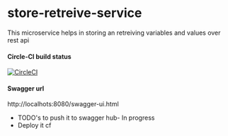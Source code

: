 # store-retreive-service

This microservice helps in storing an retreiving variables and values over rest api 

#### Circle-CI build status

[![CircleCI](https://circleci.com/gh/akash1233/ms-store-retreive.svg?style=svg)](https://circleci.com/gh/akash1233/ms-store-retreive)

#### Swagger url 

http://localhots:8080/swagger-ui.html

- TODO's to push it to swagger hub- In progress
- Deploy it cf 
